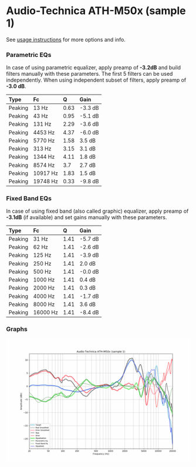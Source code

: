 # Audio-Technica ATH-M50x (sample 1)
See [usage instructions](https://github.com/jaakkopasanen/AutoEq#usage) for more options and info.

### Parametric EQs
In case of using parametric equalizer, apply preamp of **-3.2dB** and build filters manually
with these parameters. The first 5 filters can be used independently.
When using independent subset of filters, apply preamp of **-3.0 dB**.

| Type    | Fc       |    Q | Gain    |
|:--------|:---------|:-----|:--------|
| Peaking | 13 Hz    | 0.63 | -3.3 dB |
| Peaking | 43 Hz    | 0.95 | -5.1 dB |
| Peaking | 131 Hz   | 2.29 | -3.6 dB |
| Peaking | 4453 Hz  | 4.37 | -6.0 dB |
| Peaking | 5770 Hz  | 1.58 | 3.5 dB  |
| Peaking | 313 Hz   | 3.15 | 3.1 dB  |
| Peaking | 1344 Hz  | 4.11 | 1.8 dB  |
| Peaking | 8574 Hz  | 3.7  | 2.7 dB  |
| Peaking | 10917 Hz | 1.83 | 1.5 dB  |
| Peaking | 19748 Hz | 0.33 | -9.8 dB |

### Fixed Band EQs
In case of using fixed band (also called graphic) equalizer, apply preamp of **-3.1dB**
(if available) and set gains manually with these parameters.

| Type    | Fc       |    Q | Gain    |
|:--------|:---------|:-----|:--------|
| Peaking | 31 Hz    | 1.41 | -5.7 dB |
| Peaking | 62 Hz    | 1.41 | -2.6 dB |
| Peaking | 125 Hz   | 1.41 | -3.9 dB |
| Peaking | 250 Hz   | 1.41 | 2.0 dB  |
| Peaking | 500 Hz   | 1.41 | -0.0 dB |
| Peaking | 1000 Hz  | 1.41 | 0.4 dB  |
| Peaking | 2000 Hz  | 1.41 | 0.3 dB  |
| Peaking | 4000 Hz  | 1.41 | -1.7 dB |
| Peaking | 8000 Hz  | 1.41 | 3.6 dB  |
| Peaking | 16000 Hz | 1.41 | -8.4 dB |

### Graphs
![](./Audio-Technica%20ATH-M50x%20(sample%201).png)